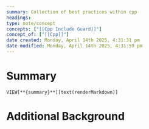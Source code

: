 ```yaml
---
summary: Collection of best practices within cpp
headings: 
type: note/concept
concepts: ["[[Cpp Include Guard]]"]
concept_of: ["[[Cpp]]"]
date created: Monday, April 14th 2025, 4:31:31 pm
date modified: Monday, April 14th 2025, 4:31:59 pm
---
```

# Summary
`VIEW[**{summary}**][text(renderMarkdown)]`

# Additional Background